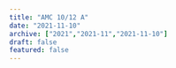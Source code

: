 ```yaml
---
title: "AMC 10/12 A"
date: "2021-11-10"
archive: ["2021","2021-11","2021-11-10"]
draft: false
featured: false
---
```

